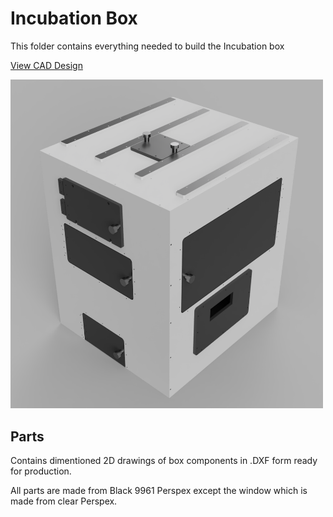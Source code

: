 # Incubation Box

This folder contains everything needed to build the Incubation box

<a href="https://a360.co/38g8Djh">View CAD Design</a>

<img src="Incubation-Box.png" width="500">

## Parts

Contains dimentioned 2D drawings of box components in .DXF form ready for production.

All parts are made from Black 9961 Perspex except the window which is made from clear Perspex.
